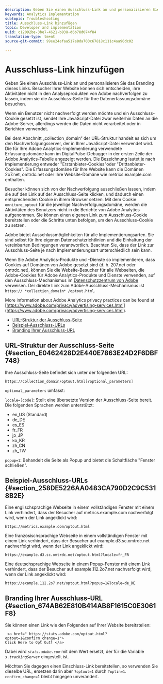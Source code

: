 ```yaml
---
description: Geben Sie einen Ausschluss-Link an und personalisieren Sie das Branding dieses Links. Besucher Ihrer Website können sich entscheiden, ihre Aktivitäten nicht in den Analyseprodukten von Adobe nachverfolgen zu lassen, indem sie die Ausschluss-Seite für Ihre Datenerfassungsdomäne besuchen.
keywords: Analytics Implementation
subtopic: Troubleshooting
title: Ausschluss-Link hinzufügen
topic: Developer and implementation
uuid: c12092be-3be7-4621-b838-d6b78d074f84
translation-type: tm+mt
source-git-commit: 99ee24efaa517e8da700c67818c111c4aa90dc02

---
```



# Ausschluss-Link hinzufügen

Geben Sie einen Ausschluss-Link an und personalisieren Sie das Branding dieses Links. Besucher Ihrer Website können sich entscheiden, ihre Aktivitäten nicht in den Analyseprodukten von Adobe nachverfolgen zu lassen, indem sie die Ausschluss-Seite für Ihre Datenerfassungsdomäne besuchen.

Wenn ein Benutzer nicht nachverfolgt werden möchte und ein Ausschluss-Cookie gesetzt ist, sendet Ihre JavaScript-Datei zwar weiterhin Daten an die Adobe-Server, allerdings werden die Daten nicht verarbeitet oder in Berichten verwendet.

Bei dem Abschnitt „collection_domain“ der URL-Struktur handelt es sich um den Nachverfolgungsserver, der in Ihrer JavaScript-Datei verwendet wird. Die für Ihre Adobe Analytics-Implementierung verwendete Erfassungsdomäne kann im DigitalPulse-Debugger in der ersten Zeile der Adobe Analytics-Tabelle angezeigt werden. Die Bezeichnung lautet je nach Implementierung entweder "Erstanbieter-Cookies"oder "Drittanbieter-Cookies". Die Erfassungsdomäne für Ihre Website kann die Domänen 2o7.net, omtrdc.net oder Ihre Website-Domäne wie metrics.example.com enthalten.

Besucher können sich von der Nachverfolgung ausschließen lassen, indem sie auf den Link auf der Ausschluss-Seite klicken, und dadurch einen entsprechenden Cookie in ihrem Browser setzen. Mit dem Cookie `omniture_optout` für die jeweilige Nachverfolgungsdomäne, werden die Aktivitäten des Benutzers nicht in die Berichte von Adobe Analytics aufgenommen. Sie können einen eigenen Link zum Ausschluss-Cookie bereitstellen oder die Schritte unten befolgen, um den Ausschluss-Cookie zu setzen.

Adobe bietet Ausschlussmöglichkeiten für alle Implementierungsarten. Sie sind selbst für Ihre eigenen Datenschutzrichtlinien und die Einhaltung der vereinbarten Bedingungen verantwortlich. Beachten Sie, dass der Link zur Ausschluss-Seite je nach Implementierungsart unterschiedlich sein kann.

Wenn Sie Adobe Analytics-Produkte und -Dienste so implementieren, dass Cookies auf Domänen von Adobe gesetzt sind (d. h. 207.net oder omtrdc.net), können Sie die Website-Besucher für alle Webseiten, die Adobe-Cookies für Adobe Analytics-Produkte und Dienste verwenden, auf den Ausschluss-Mechanismus im [Datenschutzzentrum von Adobe](https://www.adobe.com/privacy/opt-out.html) verweisen. Der direkte Link zum Adobe-Ausschluss-Mechanismus ist `https:// *collection_domain* /optout.html`.

More information about Adobe Analytics privacy practices can be found at [https://www.adobe.com/privacy/advertising-services.html](https://www.adobe.com/privacy/advertising-services.html).

* [URL-Struktur der Ausschluss-Seite](/help/implement/js-implementation/data-collection/opt-out-link.md#section_E0462428D2E440E7863E24D2F6DBF748)
* [Beispiel-Ausschluss-URLs](/help/implement/js-implementation/data-collection/opt-out-link.md#section_258DE5226AA0483CA790D2C9C5318B2E)
* [Branding Ihrer Ausschluss-URL](/help/implement/js-implementation/data-collection/opt-out-link.md#section_674AB62E810B414AB8F1615C0E3061F8)

## URL-Struktur der Ausschluss-Seite {#section_E0462428D2E440E7863E24D2F6DBF748}

Ihre Ausschluss-Seite befindet sich unter der folgenden URL:

```
https://collection_domain/optout.html[?optional_parameters]
```

`optional_parameters` umfasst:

`locale=[code]`: Stellt eine übersetzte Version der Ausschluss-Seite bereit. Die folgenden Sprachen werden unterstützt:

* en_US (Standard)
* de_DE
* es_ES
* fr_FR
* jp_JP
* ko_KR
* zh_CN
* zh_TW

`popup=1`: Behandelt die Seite als Popup und bietet die Schaltfläche "Fenster schließen".

## Beispiel-Ausschluss-URLs {#section_258DE5226AA0483CA790D2C9C5318B2E}

Eine englischsprachige Webseite in einem vollständigen Fenster mit einem Link verhindert, dass der Besucher auf metrics.example.com nachverfolgt wird, wenn der Link angeklickt wird:

```
https://metrics.example.com/optout.html
```

Eine französischsprachige Webseite in einem vollständigen Fenster mit einem Link verhindert, dass der Besucher auf example.d3.sc.omtrdc.net nachverfolgt wird, wenn der Link angeklickt wird:

```
https://example.d3.sc.omtrdc.net/optout.html?locale=fr_FR
```

Eine deutschsprachige Webseite in einem Popup-Fenster mit einem Link verhindert, dass der Besucher auf example.112.2o7.net nachverfolgt wird, wenn der Link angeklickt wird:

```
https://example.112.2o7.net/optout.html?popup=1&locale=de_DE
```

## Branding Ihrer Ausschluss-URL {#section_674AB62E810B414AB8F1615C0E3061F8}

Sie können einen Link wie den Folgenden auf Ihrer Website bereitstellen:

```
 <a href=" https://stats.adobe.com/optout.html?optout=1&confirm_change=1">
Click Here to Opt Out! </a>
```

Dabei wird *`stats.adobe.com`* mit dem Wert ersetzt, der für die Variable *`s.trackingServer`* eingestellt ist.

Möchten Sie dagegen einen Einschluss-Link bereitstellen, so verwenden Sie dieselbe URL, ersetzen darin aber `?optout=1` durch `?optin=1`. `confirm_change=1` bleibt hingegen unverändert.
